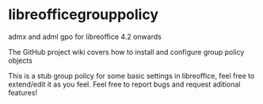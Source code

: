 libreofficegrouppolicy
======================
admx and adml gpo for libreoffice 4.2 onwards

The GitHub project wiki covers how to install and configure group policy objects

This is a stub group policy for some basic settings in libreoffice, feel free to extend/edit it as you feel. Feel free to report bugs and request aditional features!
